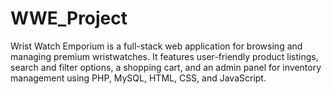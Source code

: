 # WWE_Project
Wrist Watch Emporium is a full-stack web application for browsing and managing premium wristwatches. It features user-friendly product listings, search and filter options, a shopping cart, and an admin panel for inventory management using PHP, MySQL, HTML, CSS, and JavaScript.
